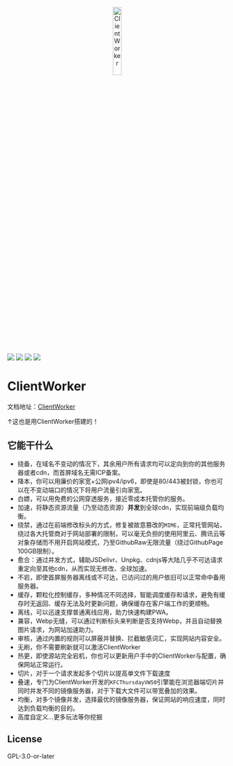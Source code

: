 <p align="center">
<img src="https://unpkg.com/chenyfan-os@0.0.0-r22/ClientWorker.png" alt="ClientWorker" width="20%"></img>
</p>

![](https://anya.215213344.xyz/?repo=ChenYFan/ClientWorker&cache=1) ![](https://anya.215213344.xyz/?text=%E8%87%AA%E5%B8%A6%E6%B7%B7%E6%B7%86%E5%99%A8%EF%BC%9A%E5%85%B3) [![](https://anya.215213344.xyz/?text=KFC%20V%E6%88%9150%EF%BC%9A%E5%BC%80&img=https://i.imgur.com/rrIHcGx.png&bgcolor1=a3080c&bgcolor2=a3080cc7)](https://donate.cyfan.top) ![](https://anya.215213344.xyz/?text=GPL%E5%BC%80%E6%BA%90)
# ClientWorker

文档地址：[ClientWorker](https://clientworker.js.org)

↑这也是用ClientWorker搭建的！

## 它能干什么

- 绕备，在域名不变动的情况下，其余用户所有请求均可以定向到你的其他服务器或者cdn，而首屏域名无需ICP备案。
- 降本，你可以用廉价的家宽+公网ipv4/ipv6，即使是80/443被封锁，你也可以在不变动端口的情况下将用户流量引向家宽。
- 白嫖，可以用免费的公网穿透服务，接近零成本托管你的服务。
- 加速，将静态资源流量（乃至动态资源）**并发**到全球cdn，实现前端级负载均衡。
- 绕禁，通过在前端修改标头的方式，修复被故意篡改的`MIME`，正常托管网站，绕过各大托管商对于网站部署的限制，可以毫无负担的使用阿里云、腾讯云等对象存储而不用开启网站模式，乃至GithubRaw无限流量（绕过GithubPage 100GB限制）。
- 愈合：通过并发方式，辅助JSDelivr、Unpkg、cdnjs等大陆几乎不可达请求重定向至其他cdn，从而实现无修改、全球加速。
- 不宕，即使首屏服务器离线或不可达，已访问过的用户依旧可以正常命中备用服务器。
- 缓存，颗粒化控制缓存，多种情况不同选择，智能调度缓存和请求，避免有缓存时无返回、缓存无法及时更新问题，确保缓存在客户端工作的更顺畅。
- 离线，可以迅速支撑普通离线应用，助力快速构建PWA。
- 兼容，Webp无缝，可以通过判断标头来判断是否支持Webp，并且自动替换图片请求，为网站加速助力。
- 审核，通过内置的规则可以屏蔽并替换、拦截敏感词汇，实现网站内容安全。
- 无刷，你不需要刷新就可以激活ClientWorker
- 热更，即使源站完全宕机，你也可以更新用户手中的ClientWorker与配置，确保网站正常运行。
- 切片，对于一个请求发起多个切片以提高单文件下载速度
- 叠速，专门为ClientWorker开发的`KFCThursdayVW50`引擎能在浏览器端切片并同时并发不同的镜像服务器，对于下载大文件可以带宽叠加的效果。
- 均衡，对多个镜像并发，选择最优的镜像服务器，保证网站的响应速度，同时达到负载均衡的目的。
- 高度自定义...更多玩法等你挖掘

## License

GPL-3.0-or-later
